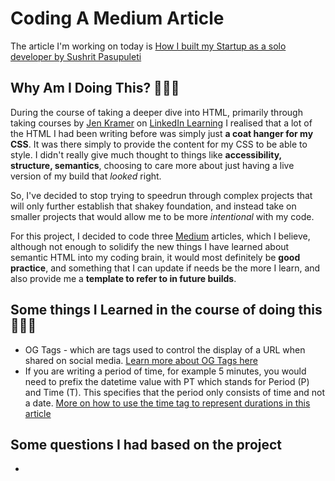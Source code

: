 # Coding A Medium Article

The article I'm working on today is [How I built my Startup as a solo developer by Sushrit Pasupuleti](https://medium.com/@sushrit.pk21/how-i-built-my-startup-as-a-solo-developer-8561bf7eebde)

## Why Am I Doing This? 🤷🏾‍♂️
During the course of taking a deeper dive into HTML, primarily through taking courses by [Jen Kramer](https://www.linkedin.com/in/jen4web/) on [LinkedIn Learning](https://bit.ly/3VkpvwB) I realised that a lot of the HTML I had been writing before was simply just <strong>a coat hanger for my CSS</strong>. It was there simply to provide the content for my CSS to be able to style. I didn't really give much thought to things like <strong>accessibility, structure, semantics</strong>, choosing to care more about just having a live version of my build that <em>looked</em> right. 

So, I've decided to stop trying to speedrun through complex projects that will only further establish that shakey foundation, and instead take on smaller projects that would allow me to be more <em>intentional</em> with my code.

For this project, I decided to code three [Medium](https://medium.com/) articles, which I believe, although not enough to solidify the new things I have learned about semantic HTML into my coding brain, it would most definitely be <strong>good practice</strong>, and something that I can update if needs be the more I learn, and also provide me a <strong>template to refer to in future builds</strong>.

## Some things I Learned in the course of doing this 👨🏾‍💻
- OG Tags - which are tags used to control the display of a URL when shared on social media. [Learn more about OG Tags here](https://ahrefs.com/blog/open-graph-meta-tags/)
- If you are writing a period of time, for example 5 minutes, you would need to prefix the datetime value with PT which stands for Period (P) and Time (T). This specifies that the period only consists of time and not a date. [More on how to use the time tag to represent durations in this article](https://stackoverflow.com/questions/51168022/what-does-pt-prefix-stand-for-in-duration)

## Some questions I had based on the project
- 

